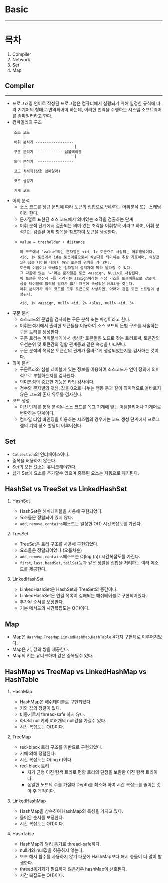 # Basic
---
# 목차
1. Compiler
2. Network
3. Set
4. Map


## Compiler
---
- 프로그래밍 언어로 작성된 프로그램은 컴퓨터에서 실행되기 위해 일정한 규칙에 따라 기계어의 형태로 변역되어야 하는데, 이러한 번역을 수행하는 시스템 소프트웨어를 컴파일러라고 한다.
- 컴파일러의 구조
```
    소스 코드
        |
    어휘 분석기 -----------------
        |                      |
    구문 분석기  ------------심볼테이블
        |                      |
    의미 분석기  ----------------
        |
    코드 최적화(상용 컴파일러)
        |
    코드 생성기
        |
    기계 코드
```
- 어휘 분석
    - 소스 코드를 정규 문법에 따라 토큰의 집힙으로 변환하는 어휘분석 또는 스캐닝이라 한다.
    - 문자열로 표현된 소스 코드에서 의미있는 조각을 검출하는 단계
    - 어휘 분석 단계에서 검출되는 의미 있는 조각을 어휘항목 이라고 하며, 어휘 분석기는 검출된 어휘 항목을 참조하여 토큰을 생성한다.
    - ```
      value = tresholder + distance
      
      이 코드에서 "value"라는 문자열은 <id, 1> 토큰으로 사상되는 어휘항목이다.
      <id, 1> 토큰에서 id는 토큰이름으로써 식별자를 의미하는 추상 기호이며, 속성값 1은 심볼 테이블 내에서 해당 토큰의 위치를 가리킨다. 
      토큰의 이름이나 속성값은 컴파일러 설계자에 따라 달라질 수 있다. 
      그 다음에 있는 '='라는 문자열은 토큰 <assign, NULL>로 사상된다. 
      이 토큰은 연산자 =를 가리키는 assign이라는 추상 기호를 토큰이름으로 갖으며, 심볼 테이블에 입력될 필요가 없기 때문에 속성값은 NULL을 갖는다. 
      어휘 분석기가 위의 코드를 모두 토큰으로 사상하면, 아래와 같은 토큰 스트림이 생성된다.
      
      <id, 1> <assign, null> <id, 2> <plus, null> <id, 3>
      
      ```
- 구문 분석
    - 소스코드의 문법을 검사하는 구문 분석 또는 파싱이라고 한다.
    - 어휘분석기에서 출력한 토큰들을 이용하여 소스 코드의 문법 구조를 서술하는 구문 트리를 생성한다.
    - 구문 트리는 어휘분석기에서 생성한 토큰들을 노드로 갖는 트리로써, 토큰간의 우선순위 및 토큰간의 결합 관계등과 같은 속성을 나타낸다.
    - 구문 분석의 목적은 토큰간의 관계가 올바르게 생성되었는지를 검사하는 것이다.
- 의미 분석
    - 구문트라와 심볼 테이블에 있는 정보를 이용하여 소스코드가 언어 정의에 의미적으로 부합하는지를 검사한다.
    - 의미분석의 중요한 기능은 타입 검사이다.
    - 정수와 문자열의 덧셈, 값을 0으로 나누는 행동 등과 같이 의미적으로 올바르지 않은 코드의 존재 유무를 검사한다.
- 코드 생성
    - 이전 단계를 통해 분석된 소스 코드를 목표 기계에 맞는 어셈블리어나 기계어로 변환하는 단계이다.
    - 컴파일 타임 바인딩을 이용하는 시스템의 경우에는 코드 생성 단계에서 프로그램의 기억 장소 할당이 이루어진다.

## Set
- ```Collection```의 인터페이스이다.
- 중복을 허용하지 않는다.
- Set의 모든 요소는 유니크해야한다.
- 쉽게 Set에 요소를 추가할수 있으며 중복된 요소는 자동으로 제거된다.

## HashSet vs TreeSet vs LinkedHashSet
1. HashSet
    - HashSet은 해쉬테이블을 사용해 구현되었다.
    - 요소들은 정렬되어 있지 않다.
    - ```add```, ```remove```, ```contains```메소드는 일정한 O(1) 시간복잡도를 가진다.
    
2. TresSet
    - TreeSet은 트리 구조를 사용해 구현되었다.
    - 요소들은 정렬되어있다.(오름차순)
    - ```add```, ```remove```, ```contains```메소드는 O(log (n)) 시간복잡도를 가진다.
    - ```first```, ```last```, ```headSet```, ```tailSet```등과 같은 정렬된 집합을 처리하는 여러 메소드를 제공한다.
    
3. LinkedHashSet
    - LinkedHashSet은 HashSet과 TreeSet의 중간이다.
    - LinkedHashSet은 연결 목록이 실해되는 해쉬테이블로 구현되어있다.
    - 추가된 순서를 보장한다.
    - 기본 메서드의 시간복잡도는 O(1)이다.

## Map
 - Map은 ```HashMap```,```TreeMap```,```LinkedHashMap```,```HashTable``` 4가지 구현체로 이루어져있다.
 - Map은 키, 값의 쌍을 제공한다.
 - Map의 키는 유니크하며 값은 중복될수 있다.

## HashMap vs TreeMap vs LinkedHashMap vs HashTable
1. HashMap
    - HashMap은 해쉬테이블로 구현되었다.
    - 키와 값의 정렬이 없다.
    - 비동기로서 thread-safe 하지 않다.
    - 하나의 null키와 여러개의 null값을 가질수 있다.
    - 시간 복잡도는 O(1)이다.

2. TreeMap
    - red-black 트리 구조를 기반으로 구현되었다.
    - 키에 의해 정렬된다.
    - 시간 복잡도는 O(log n)이다.
    - red-black 트리
        - 자가 균형 이진 탐색 트리로 편향 트리의 단점을 보완한 이진 탐색 트리이다.
        - 동일한 노드의 수를 가질때 Depth를 최소화 하여 시간 복잡도를 줄이는 것이 주 목적이다.

3. LinkedHashMap
    - HashMap을 상속하여 HashMap의 특성을 가지고 있다.
    - 들어온 순서를 보장한다.
    - 시간 복잡도는 O(1)이다.

4. HashTable
    - HashMap과 달리 동기로 thread-safe하다.
    - null키와 null값을 허용하지 않는다.
    - 보조 해시 함수를 사용하지 않기 때문에 HashMap보다 해시 충돌이 더 많이 발생한다.
    - thread동기화가 필요하지 않은경우 hashMap이 선호된다.
    - 시간 복잡도는 O(1)이다.
